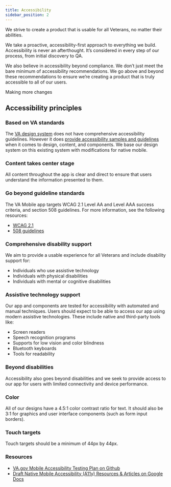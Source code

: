 ```yaml
---
title: Accessibility
sidebar_position: 2
---
```


We strive to create a product that is usable for all Veterans, no matter their abilities.

We take a proactive, accessibility-first approach to everything we build. Accessibility is never an afterthought. It’s considered in every step of our process, from initial discovery to QA.

We also believe in accessibility beyond compliance. We don’t just meet the bare minimum of accessibility recommendations. We go above and beyond these recommendations to ensure we’re creating a product that is truly accessible to all of our users.

Making more changes

## Accessibility principles

### Based on VA standards
The [VA design system](https://design.va.gov/) does not have comprehensive accessibility guidelines. However it does [provide accessibility samples and guidelines](https://design.va.gov/design/#accessibility) when it comes to design, content, and components. We base our design system on this existing system with modifications for native mobile. 

### Content takes center stage
All content throughout the app is clear and direct to ensure that users understand the information presented to them. 

### Go beyond guideline standards
The VA Mobile app targets WCAG 2.1 Level AA and Level AAA success criteria, and section 508 guidelines. For more information, see the following resources:

- [WCAG 2.1](https://www.w3.org/TR/WCAG21/)
- [508 guidelines](https://www.access-board.gov/ict/#508-chapter-1-application-and-administration)

### Comprehensive disability support
We aim to provide a usable experience for all Veterans and include disability support for:

- Individuals who use assistive technology
- Individuals with physical disabilities 
- Individuals with mental or cognitive disabilities

### Assistive technology support
Our app and components are tested for accessibility with automated and manual techniques. Users should expect to be able to access our app using modern assistive technologies. These include native and third-party tools like:

- Screen readers
- Speech recognition programs
- Supports for low vision and color blindness
- Bluetooth keyboards
- Tools for readability

### Beyond disabilities
Accessibility also goes beyond disabilities and we seek to provide access to our app for users with limited connectivity and device performance. 

### Color
All of our designs have a 4.5:1 color contrast ratio for text. It should also be 3:1 for graphics and user interface components (such as form input borders).

### Touch targets
Touch targets should be a minimum of 44px by 44px.

### Resources

- [VA.gov Mobile Accessibility Testing Plan on Github](https://github.com/department-of-veterans-affairs/va.gov-team/blob/master/products/va-mobile-app/testing/Accessibility%20Test%20Plan.md)
- [Draft Native Mobile Accessibility (A11y) Resources & Articles on Google Docs](https://docs.google.com/document/d/1D2PFg7Am9FkTt4HgMK2leEh_AliiSSf7MCWu-FLf9fI/edit#heading=h.t09yqccug4vs)